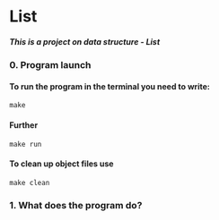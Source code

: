 # List

##### This is a project on data structure - List

### 0. Program launch
#### To run the program in the terminal you need to write:
```
make
```
#### Further
```
make run
```
#### To clean up object files use
```
make clean
```
### 1. What does the program do?

